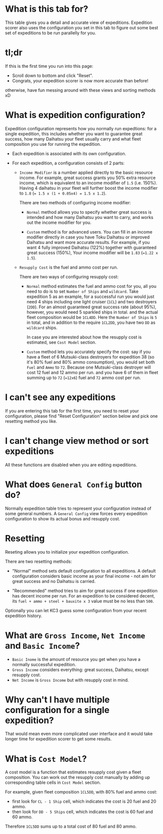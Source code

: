 # What is this tab for?

This table gives you a detail and accurate view of expeditions.
Expedition scorer also uses the configuration you set in this tab
to figure out some best set of expeditions to be run parallelly for you.

# tl;dr

If this is the first time you run into this page:

- Scroll down to bottom and click "Reset".
- Congrats, your expedition scorer is now more accurate than before!

otherwise, have fun messing around with these views and sorting methods xD

# What is expedition configuration?

Expedition configuration represents how you normally run expedtions:
for a single expedition, this includes whether you want to guarantee great success,
how many Daihatsu your fleet usually carry
and what fleet composition you use for running the expedition.

- Each expedition is associated with its own configuration.

- For each expedition, a configuration consists of 2 parts:

    - `Income Modifier` is a number applied directly to the basic resource income.
      For example, great success grants you 50% extra resource income, which is equivalent to
      an income modifier of `1.5` (i.e. 150%). Having 4 daihatsu in your fleet will further
      boost the income modifier to `1.8` (`= 1.5 x (1 + 0.05x4) = 1.5 x 1.2`).

        There are two methods of configuring income modifier:

        - `Normal` method allows you to specify whether great success is intended
            and how many Daihatsu you want to carry, and works out the income modifier for you.

        - `Custom` method is for advanced users. You can fill in an income modifier directly
            in case you have Toku Daihatsu or improved Daihatsu and want more accurate results.
            For example, if you want 4 fully improved Daihatsu (122%) together with guaranteed great success (150%),
            Your income modifier will be `1.83` (`=1.22 x 1.5`).

    - `Resupply Cost` is the fuel and ammo cost per run.

        There are two ways of configuring resupply cost:

        - `Normal` method estimates the fuel and ammo cost for you,
          all you need to do is to set `Number of Ships` and `wildcard`.
          Take expedition 5 as an example, for a successful run you would just need 4 ships including
          one light cruiser (`1CL`) and two destroyers (`2DD`). For an almost guaranteed great success rate (about 95%), however,
          you would need 5 sparkled ships in total. and the actual fleet composition would be `1CL4DD`.
          Here the `Number of Ships` is `5` in total,
          and in addition to the require `1CL2DD`, you have two `DD` as `wildcard` ships.

            In case you are interested about how the resupply cost is estimated, see `Cost Model` section.

        - `Custom` method lets you accurately specify the cost:
           say if you have a fleet of 6 Mutsuki-class destroyers for expedition 38 (so it's 80% fuel and 80% ammo consumption),
           you would set both `Fuel` and `Ammo` to `72`. Because one Mutsuki-class destroyer will cost 12 fuel and 12 ammo per run.
           and you have 6 of them in fleet summing up to `72` (`=12x6`) fuel and `72` ammo cost per run.

# I can't see any expeditions

If you are entering this tab for the first time, you need to reset your configuration,
please find "Reset Configuration" section below and pick one resetting method you like.

# I can't change view method or sort expeditions

All these functions are disabled when you are editing expeditions.

# What does `General Config` button do?

Normally expedition table tries to represent your configuration instead of some general numbers.
A `General Config` view forces every expedition configuration to show its actual bonus and resupply cost.

# Resetting

Reseting allows you to initialize your expedition configuration.

There are two resetting methods:

- "Normal" method sets default configuration to all expeditions.
  A default configuration considers basic income as your final income - not aim for great success and no Daihatsu is carried.

- "Recommended" method tries to aim for great success if one expedition has decent income per run.
  For an expedition to be considered decent, its `fuel + ammo + steel + bauxite x 3` value must be no less than `500`.

Optionally you can let KC3 guess some configuration from your recent expedition history.

# What are `Gross Income`, `Net Income` and `Basic Income`?

- `Basic Inome` is the amount of resource you get when you have a normally successful expedition.
- `Gross Income` considers everything: great success, Daihatsu, except resupply cost.
- `Net Income` is `Gross Income` but with resupply cost in mind.

# Why can't I have multiple configuration for a single expedition?

That would mean even more complicated user interface and it would take longer time for expedition scorer to get some results.

# What is `Cost Model`?

A cost model is a function that estimates resupply cost given a fleet composition.
You can work out the resupply cost manually by adding up corresponding table cells in `Cost Model` section.

For example, given fleet composition `1CL5DD`, with 80% fuel and ammo cost:

- first look for `CL - 1 Ship` cell, which indicates the cost is 20 fuel and 20 ammo.
- then look for `DD - 5 Ships` cell, which indicates the cost is 60 fuel and 60 ammo.

Therefore `1CL5DD` sums up to a total cost of 80 fuel and 80 ammo.
